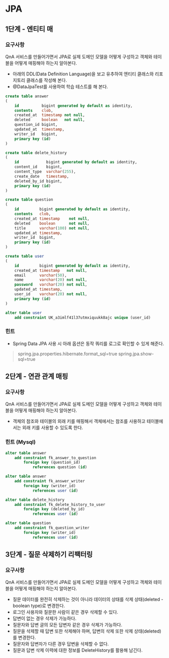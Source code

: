 # JPA

## 1단계 - 엔티티 매
### 요구사항
QnA 서비스를 만들어가면서 JPA로 실제 도메인 모델을 어떻게 구성하고 객체와 테이블을 어떻게 매핑해야 하는지 알아본다.
- 아래의 DDL(Data Definition Language)을 보고 유추하여 엔티티 클래스와 리포지토리 클래스를 작성해 본다.
- @DataJpaTest를 사용하여 학습 테스트를 해 본다.
```sql
create table answer
(
    id          bigint generated by default as identity,
    contents    clob,
    created_at  timestamp not null,
    deleted     boolean   not null,
    question_id bigint,
    updated_at  timestamp,
    writer_id   bigint,
    primary key (id)
)
```
```sql
create table delete_history
(
    id            bigint generated by default as identity,
    content_id    bigint,
    content_type  varchar(255),
    create_date   timestamp,
    deleted_by_id bigint,
    primary key (id)
)
```
```sql
create table question
(
    id         bigint generated by default as identity,
    contents   clob,
    created_at timestamp    not null,
    deleted    boolean      not null,
    title      varchar(100) not null,
    updated_at timestamp,
    writer_id  bigint,
    primary key (id)
)
```
```sql
create table user
(
    id         bigint generated by default as identity,
    created_at timestamp   not null,
    email      varchar(50),
    name       varchar(20) not null,
    password   varchar(20) not null,
    updated_at timestamp,
    user_id    varchar(20) not null,
    primary key (id)
)

alter table user
    add constraint UK_a3imlf41l37utmxiquukk8ajc unique (user_id)
```

### 힌트
- Spring Data JPA 사용 시 아래 옵션은 동작 쿼리를 로그로 확인할 수 있게 해준다.
>spring.jpa.properties.hibernate.format_sql=true
>spring.jpa.show-sql=true
## 2단계 - 연관 관계 매핑
 ### 요구사항
 QnA 서비스를 만들어가면서 JPA로 실제 도메인 모델을 어떻게 구성하고 객체와 테이블을 어떻게 매핑해야 하는지 알아본다.
 - 객체의 참조와 테이블의 외래 키를 매핑해서 객체에서는 참조를 사용하고 테이블에서는 외래 키를 사용할 수 있도록 한다.

 ### 힌트 (Mysql)
 ```sql
 alter table answer
     add constraint fk_answer_to_question
         foreign key (question_id)
             references question (id)

 alter table answer
     add constraint fk_answer_writer
         foreign key (writer_id)
             references user (id)

 alter table delete_history
     add constraint fk_delete_history_to_user
         foreign key (deleted_by_id)
             references user (id)

 alter table question
     add constraint fk_question_writer
         foreign key (writer_id)
             references user (id)
 ```

 ## 3단계 - 질문 삭제하기 리팩터링
 ### 요구사항
 QnA 서비스를 만들어가면서 JPA로 실제 도메인 모델을 어떻게 구성하고 객체와 테이블을 어떻게 매핑해야 하는지 알아본다.
 - 질문 데이터를 완전히 삭제하는 것이 아니라 데이터의 상태를 삭제 상태(deleted - boolean type)로 변경한다.
 - 로그인 사용자와 질문한 사람이 같은 경우 삭제할 수 있다.
 - 답변이 없는 경우 삭제가 가능하다.
 - 질문자와 답변 글의 모든 답변자 같은 경우 삭제가 가능하다.
 - 질문을 삭제할 때 답변 또한 삭제해야 하며, 답변의 삭제 또한 삭제 상태(deleted)를 변경한다.
 - 질문자와 답변자가 다른 경우 답변을 삭제할 수 없다.
 - 질문과 답변 삭제 이력에 대한 정보를 DeleteHistory를 활용해 남긴다.
 